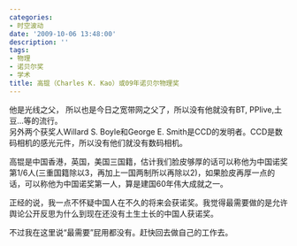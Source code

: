 ```yaml
---
categories:
- 时空波动
date: '2009-10-06 13:48:00'
description: ''
tags:
- 物理
- 诺贝尔奖
- 学术
title: 高锟（Charles K. Kao）或09年诺贝尔物理奖
---
```

他是光线之父， 所以也是今日之宽带网之父了，所以没有他就没有BT, PPlive,土豆...等的流行。  
另外两个获奖人Willard S. Boyle和George E. Smith是CCD的发明者。CCD是数码相机的感光元件，所以没有他们就没有数码相机。  
  
高锟是中国香港，英国，美国三国籍，估计我们脸皮够厚的话可以称他为中国诺奖第1/6人(三重国籍除以3，再加上一国两制所以再除以2\)，如果脸皮再厚一点的话，可以称他为中国诺奖第一人，算是建国60年伟大成就之一。  
  
正经的说，我一点不怀疑中国人在不久的将来会获诺奖。我觉得最需要做的是允许舆论公开反思为什么到现在还没有土生土长的中国人获诺奖。  
  
不过我在这里说“最需要”屁用都没有。赶快回去做自己的工作去。  
  
  


